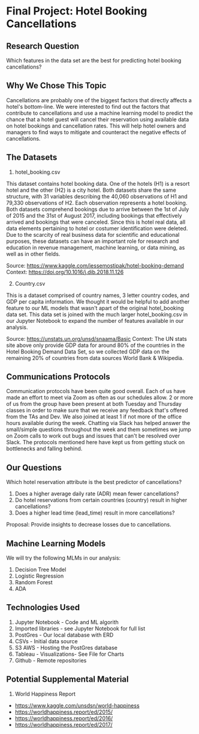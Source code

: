 # Final Project: Hotel Booking Cancellations

## Research Question

Which features in the data set are the best for predicting hotel booking cancellations?

## Why We Chose This Topic

Cancellations are probably one of the biggest factors that directly affects a hotel's bottom-line.  We were interested to find out the factors that contribute to cancellations and use a machine learning model to predict the chance that a hotel guest will cancel their reservation using available data on hotel bookings and cancellation rates.  This will help hotel owners and managers to find ways to mitigate and counteract the negative effects of cancellations.

## The Datasets

1) hotel_booking.csv

This dataset contains hotel booking data. One of the hotels (H1) is a resort hotel and the other (H2) is a city hotel.  Both datasets share the same structure, with 31 variables describing the 40,060 observations of H1 and 79,330 observations of H2. Each observation represents a hotel booking. Both datasets comprehend bookings due to arrive between the 1st of July of 2015 and the 31st of August 2017, including bookings that effectively arrived and bookings that were canceled. Since this is hotel real data, all data elements pertaining to hotel or costumer identification were deleted.  Due to the scarcity of real business data for scientific and educational purposes, these datasets can have an important role for research and education in revenue management, machine learning, or data mining, as well as in other fields. 

Source: https://www.kaggle.com/jessemostipak/hotel-booking-demand
Context: https://doi.org/10.1016/j.dib.2018.11.126

2) Country.csv

This is a dataset comprised of country names, 3 letter country codes, and GDP per capita information.  We thought it would be helpful to add another feature to our ML models that wasn't apart of the original hotel_booking data set.  This data set is joined with the much larger hotel_booking.csv in our Jupyter Notebook to expand the number of features available in our analysis.

Source: https://unstats.un.org/unsd/snaama/Basic
Context: The UN stats site above only provide GDP data for around  80% of the countries in the Hotel Booking Demand Data Set, so we collected GDP data on the remaining 20% of countries from data sources World Bank & Wikipedia.

## Communications Protocols

Communication protocols have been quite good overall.  Each of us have made an effort to meet via Zoom as often as our schedules allow.  2 or more of us from the group have been present at both Tuesday and Thursday classes in order to make sure that we receive any feedback that's offered from the TAs and Dev.  We also joined at least 1 if not more of the office hours available during the week.  Chatting via Slack has helped answer the small/simple questions throughout the week and them sometimes we jump on Zoom calls to work out bugs and issues that can't be resolved over Slack.  The protocols mentioned here have kept us from getting stuck on bottlenecks and falling behind.

## Our Questions 

Which hotel reservation attribute is the best predictor of cancellations?

1. Does a higher average daily rate (ADR) mean fewer cancellations?
2. Do hotel reservations from certain countries (country) result in higher cancellations?
3. Does a higher lead time (lead_time) result in more cancellations?

Proposal: Provide insights to decrease losses due to cancellations.

## Machine Learning Models

We will try the following MLMs in our analysis:

1. Decision Tree Model 
2. Logistic Regression
3. Random Forest
4. ADA

## Technologies Used
1. Jupyter Notebook - Code and ML algorith
2. Imported libraries - see Jupyter Notebook for full list
3. PostGres - Our local database with ERD
4. CSVs - Initial data source
5. S3 AWS - Hosting the PostGres database
6. Tableau - Visualizations- See File for Charts
7. Github - Remote repositories

## Potential Supplemental Material
1. World Happiness Report
- https://www.kaggle.com/unsdsn/world-happiness
- https://worldhappiness.report/ed/2015/
- https://worldhappiness.report/ed/2016/
- https://worldhappiness.report/ed/2017/
